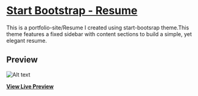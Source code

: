 # [Start Bootstrap - Resume](https://startbootstrap.com/template-overviews/resume/)

This is a portfolio-site/Resume I created using start-bootsrap theme.This theme features a fixed sidebar with content sections to build a simple, yet elegant resume.

## Preview

![Alt text](/../master/img/selection_058.png?raw=true "Optional Title")

**[View Live Preview](https://alovega.github.io/Portfolio-site/.)**

